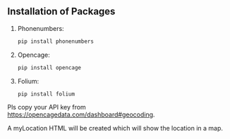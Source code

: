 ## Installation of Packages

1. Phonenumbers:

   ```bash
   pip install phonenumbers
   ```

2. Opencage:

    ```bash
    pip install opencage
    ```

3. Folium:


    ```bash
    pip install folium
    ```


Pls copy your API key from https://opencagedata.com/dashboard#geocoding.

A myLocation HTML will be created which will show the location in a map.
